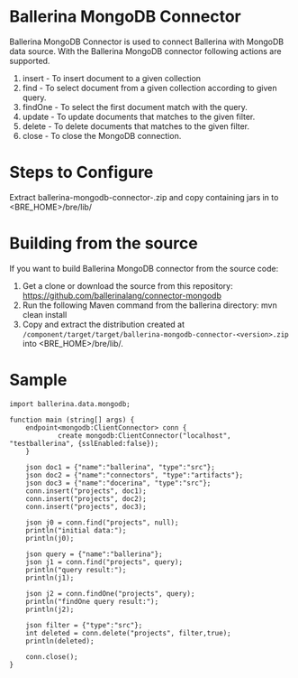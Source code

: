 # Ballerina MongoDB Connector

Ballerina MongoDB Connector is used to connect Ballerina with MongoDB data source. With the Ballerina MongoDB connector following actions are supported.

1. insert - To insert document to a given collection
2. find - To select document from a given collection according to given query.
3. findOne - To select the first document match with the query.
4. update - To update documents that matches to the given filter.
5. delete - To delete documents that matches to the given filter.
6. close - To close the MongoDB connection.



Steps to Configure
==================================

Extract ballerina-mongodb-connector-<version>.zip and copy containing jars in to <BRE_HOME>/bre/lib/

Building from the source
==================================
If you want to build Ballerina MongoDB connector from the source code:

1. Get a clone or download the source from this repository:
    https://github.com/ballerinalang/connector-mongodb
2. Run the following Maven command from the ballerina directory: 
    mvn clean install
3. Copy and extract the distribution created at `/component/target/target/ballerina-mongodb-connector-<version>.zip`  into <BRE_HOME>/bre/lib/.



Sample
==================================


    import ballerina.data.mongodb;
    
    function main (string[] args) {
        endpoint<mongodb:ClientConnector> conn {
                create mongodb:ClientConnector("localhost", "testballerina", {sslEnabled:false});
        }
    
        json doc1 = {"name":"ballerina", "type":"src"};
        json doc2 = {"name":"connectors", "type":"artifacts"};
        json doc3 = {"name":"docerina", "type":"src"};
        conn.insert("projects", doc1);
        conn.insert("projects", doc2);
        conn.insert("projects", doc3);
    
        json j0 = conn.find("projects", null);
        println("initial data:");
        println(j0);
        
        json query = {"name":"ballerina"};
        json j1 = conn.find("projects", query);
        println("query result:");
        println(j1);
    
        json j2 = conn.findOne("projects", query);
        println("findOne query result:");
        println(j2);
        
        json filter = {"type":"src"};
        int deleted = conn.delete("projects", filter,true);
        println(deleted);     
           
        conn.close();
    }
    
    
